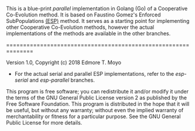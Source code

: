 This is a blue-print _parallel_ implementation in Golang (Go) of a Cooperative Co-Evolution method. It is based on Faustino Gomez's 
Enforced SubPopulations [(ESP)](http://nn.cs.utexas.edu/?finless-rocket) method. It serves as a starting point for 
implementing other Cooperative Co-Evolution methods, however the actual implementations of the methods are available in the other branches.

==============================================================

Version 1.0, Copyright (c) 2018 Edmore T. Moyo

- For the actual serial and parallel ESP implementations, refer to the _esp-serial_ and _esp-parallel_ branches.

This program is free software; you can redistribute it and/or modify it
under the terms of the GNU General Public License version 2 as published
by the Free Software Foundation. This program is distributed in the hope
that it will be useful, but without any warranty; without even the
implied warranty of merchantability or fitness for a particular purpose.
See the GNU General Public License for more details.
